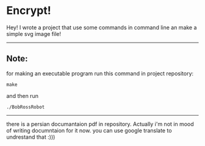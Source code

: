 Encrypt!
===================


Hey! I wrote a project that use some commands in command line an make a simple svg image file!


----------
## Note: ##
for making an executable program run this command in project repository:
```
make
```
and then run
```
./BobRossRobot
```

----------


there is a persian documantaion pdf in repository.
Actually i'm not in mood of writing documntaion for it now.
you can use google translate to undrestand that :)))
